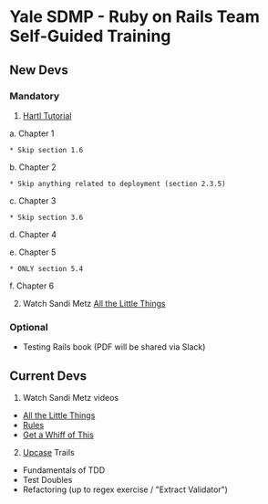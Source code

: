 # Yale SDMP - Ruby on Rails Team Self-Guided Training

## New Devs

### Mandatory

1. [Hartl Tutorial](https://www.railstutorial.org/book)

  a. Chapter 1

    * Skip section 1.6

  b. Chapter 2

    * Skip anything related to deployment (section 2.3.5)

  c. Chapter 3

    * Skip section 3.6

d. Chapter 4

  e. Chapter 5

    * ONLY section 5.4

  f. Chapter 6

2. Watch Sandi Metz [All the Little Things](https://youtu.be/8bZh5LMaSmE)

### Optional

* Testing Rails book (PDF will be shared via Slack)

## Current Devs

1. Watch Sandi Metz videos

  * [All the Little Things](https://youtu.be/8bZh5LMaSmE)
  * [Rules](https://youtu.be/npOGOmkxuio)
  * [Get a Whiff of This](https://youtu.be/PJjHfa5yxlU)

2. [Upcase](https://thoughtbot.com/upcase) Trails

  * Fundamentals of TDD
  * Test Doubles
  * Refactoring (up to regex exercise / "Extract Validator")
